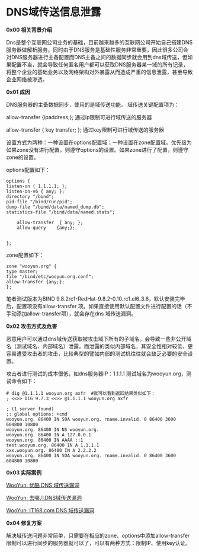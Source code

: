 # DNS域传送信息泄露

**0x00 相关背景介绍**

Dns是整个互联网公司业务的基础，目前越来越多的互联网公司开始自己搭建DNS服务器做解析服务，同时由于DNS服务是基础性服务非常重要，因此很多公司会对DNS服务器进行主备配置而DNS主备之间的数据同步就会用到dns域传送，但如果配置不当，就会导致任何匿名用户都可以获取DNS服务器某一域的所有记录，将整个企业的基础业务以及网络架构对外暴露从而造成严重的信息泄露，甚至导致企业网络被渗透。

**0x01 成因**

DNS服务器的主备数据同步，使用的是域传送功能。 域传送关键配置项为：

allow-transfer {ipaddress;}; 通过ip限制可进行域传送的服务器

allow-transfer { key transfer; }; 通过key限制可进行域传送的服务器

设置方式为两种：一种设置在options配置域；一种设置在zone配置域。优先级为如果zone没有进行配置，则遵守options的设置。如果zone进行了配置，则遵守zone的设置。

options配置如下：

```
options {  
listen-on { 1.1.1.1; };  
listen-on-v6 { any; };  
directory "/bind";  
pid-file "/bind/run/pid";  
dump-file "/bind/data/named_dump.db";  
statistics-file "/bind/data/named.stats";

    allow-transfer  { any; };
    allow-query    {any;};


};

```

zone配置如下：

```
zone "wooyun.org" {  
type master;  
file "/bind/etc/wooyun.org.conf";  
allow-transfer {any;};  
};

```

笔者测试版本为BIND 9.8.2rc1-RedHat-9.8.2-0.10.rc1.el6_3.6，默认安装完毕后，配置项没有allow-transfer 项。如果直接使用默认配置文件进行配置的话（不手动添加allow-transfer项），就会存在dns 域传送漏洞。

**0x02 攻击方式及危害**

恶意用户可以通过dns域传送获取被攻击域下所有的子域名。会导致一些非公开域名（测试域名、内部域名）泄露。而泄露的类似内部域名，其安全性相对较低，更容易遭受攻击者的攻击，比较典型的譬如内部的测试机往往就会缺乏必要的安全设置。

攻击者进行测试的成本很低，如dns服务器IP：1.1.1.1 测试域名为wooyun.org，测试命令如下：

```
# dig @1.1.1.1 wooyun.org axfr  #就可以看到返回结果类似如下：  
; <<>> DiG 9.7.3 <<>> @1.1.1.1 wooyun.org axfr

; (1 server found)  
;; global options: +cmd  
wooyun.org. 86400 IN SOA wooyun.org. rname.invalid. 0 86400 3600 604800 10800  
wooyun.org. 86400 IN NS wooyun.org.  
wooyun.org. 86400 IN A 127.0.0.1  
wooyun.org. 86400 IN AAAA ::1  
test.wooyun.org. 86400 IN A 1.1.1.1  
xxx.wooyun.org. 86400 IN A 2.2.2.2  
wooyun.org. 86400 IN SOA wooyun.org. rname.invalid. 0 86400 3600 604800 10800

```

**0x03 实际案例**

[WooYun: 优酷 DNS 域传送漏洞](http://www.wooyun.org/bugs/wooyun-2011-01828)

[WooYun: 去哪儿DNS域传送漏洞](http://www.wooyun.org/bugs/wooyun-2011-02151)

[WooYun: IT168.com DNS 域传送漏洞](http://www.wooyun.org/bugs/wooyun-2012-04229)

**0x04 修复方案**

解决域传送问题非常简单，只需要在相应的zone、options中添加allow-transfer限制可以进行同步的服务器就可以了，可以有两种方式：限制IP、使用key认证。